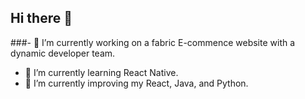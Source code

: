 ## Hi there 👋

###- 🔭 I’m currently working on a fabric E-commence website with a dynamic developer team.
- 🌱 I’m currently learning React Native.
- 🌱 I’m currently improving my React, Java, and Python.
